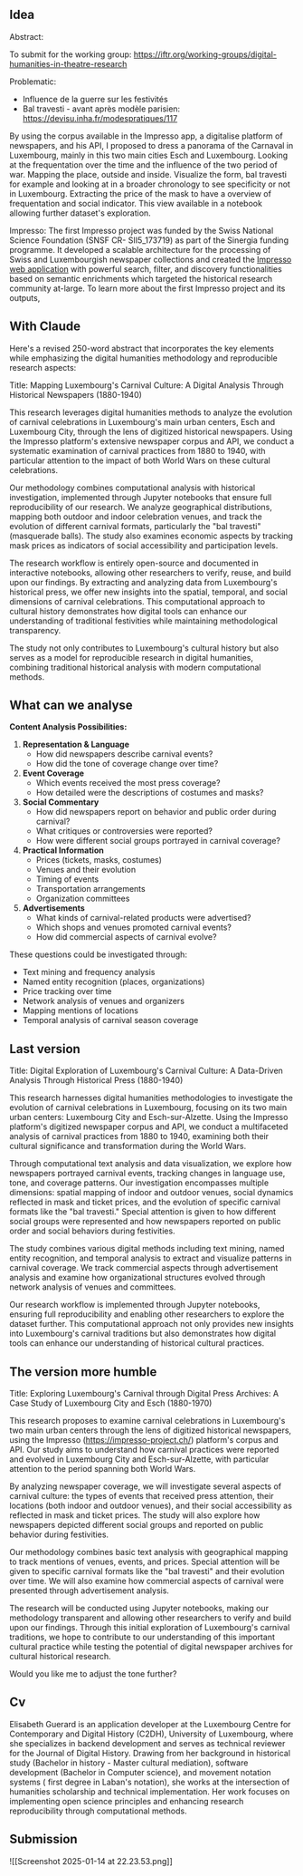 
## Idea

Abstract:

To submit for the working group:
https://iftr.org/working-groups/digital-humanities-in-theatre-research



Problematic:

- Influence de la guerre sur les festivités
- Bal travesti - avant après modèle parisien: https://devisu.inha.fr/modespratiques/117



By using the corpus available in the Impresso app, a digitalise platform of newspapers, and his API, I proposed to dress a panorama of the Carnaval in Luxembourg, mainly in this two main cities Esch and Luxembourg. Looking at the frequentation over the time and the influence of the two period of war. Mapping the place, outside and inside. Visualize the form, bal travesti for example and looking at in a broader chronology to see specificity or not in Luxembourg. Extracting the price of the mask to have a overview of frequentation and social indicator. This view available in a notebook allowing further dataset's exploration.

Impresso:
The first Impresso project was funded by the Swiss National Science Foundation (SNSF CR- SII5_173719) as part of the Sinergia funding programme. It developed a scalable architecture for the processing of Swiss and Luxembourgish newspaper collections and created the [Impresso web application](https://impresso-project.ch/app/) with powerful search, filter, and discovery functionalities based on semantic enrichments which targeted the historical research community at-large. To learn more about the first Impresso project and its outputs,

## With Claude

Here's a revised 250-word abstract that incorporates the key elements while emphasizing the digital humanities methodology and reproducible research aspects:

Title: Mapping Luxembourg's Carnival Culture: A Digital Analysis Through Historical Newspapers (1880-1940)

This research leverages digital humanities methods to analyze the evolution of carnival celebrations in Luxembourg's main urban centers, Esch and Luxembourg City, through the lens of digitized historical newspapers. Using the Impresso platform's extensive newspaper corpus and API, we conduct a systematic examination of carnival practices from 1880 to 1940, with particular attention to the impact of both World Wars on these cultural celebrations.

Our methodology combines computational analysis with historical investigation, implemented through Jupyter notebooks that ensure full reproducibility of our research. We analyze geographical distributions, mapping both outdoor and indoor celebration venues, and track the evolution of different carnival formats, particularly the "bal travesti" (masquerade balls). The study also examines economic aspects by tracking mask prices as indicators of social accessibility and participation levels.

The research workflow is entirely open-source and documented in interactive notebooks, allowing other researchers to verify, reuse, and build upon our findings. By extracting and analyzing data from Luxembourg's historical press, we offer new insights into the spatial, temporal, and social dimensions of carnival celebrations. This computational approach to cultural history demonstrates how digital tools can enhance our understanding of traditional festivities while maintaining methodological transparency.

The study not only contributes to Luxembourg's cultural history but also serves as a model for reproducible research in digital humanities, combining traditional historical analysis with modern computational methods.

## What can we analyse

**Content Analysis Possibilities:**

1. **Representation & Language**
    - How did newspapers describe carnival events?
    - How did the tone of coverage change over time?
2. **Event Coverage**
    - Which events received the most press coverage?
    - How detailed were the descriptions of costumes and masks?
3. **Social Commentary**
    - How did newspapers report on behavior and public order during carnival?
    - What critiques or controversies were reported?
    - How were different social groups portrayed in carnival coverage?
4. **Practical Information**
    - Prices (tickets, masks, costumes)
    - Venues and their evolution
    - Timing of events
    - Transportation arrangements
    - Organization committees
5. **Advertisements**
    - What kinds of carnival-related products were advertised?
    - Which shops and venues promoted carnival events?
    - How did commercial aspects of carnival evolve?

These questions could be investigated through:

- Text mining and frequency analysis
- Named entity recognition (places, organizations)
- Price tracking over time
- Network analysis of venues and organizers
- Mapping mentions of locations
- Temporal analysis of carnival season coverage


## Last version

Title: Digital Exploration of Luxembourg's Carnival Culture: A Data-Driven Analysis Through Historical Press (1880-1940)

This research harnesses digital humanities methodologies to investigate the evolution of carnival celebrations in Luxembourg, focusing on its two main urban centers: Luxembourg City and Esch-sur-Alzette. Using the Impresso platform's digitized newspaper corpus and API, we conduct a multifaceted analysis of carnival practices from 1880 to 1940, examining both their cultural significance and transformation during the World Wars.

Through computational text analysis and data visualization, we explore how newspapers portrayed carnival events, tracking changes in language use, tone, and coverage patterns. Our investigation encompasses multiple dimensions: spatial mapping of indoor and outdoor venues, social dynamics reflected in mask and ticket prices, and the evolution of specific carnival formats like the "bal travesti." Special attention is given to how different social groups were represented and how newspapers reported on public order and social behaviors during festivities.

The study combines various digital methods including text mining, named entity recognition, and temporal analysis to extract and visualize patterns in carnival coverage. We track commercial aspects through advertisement analysis and examine how organizational structures evolved through network analysis of venues and committees.

Our research workflow is implemented through Jupyter notebooks, ensuring full reproducibility and enabling other researchers to explore the dataset further. This computational approach not only provides new insights into Luxembourg's carnival traditions but also demonstrates how digital tools can enhance our understanding of historical cultural practices.

## The version more humble

Title: Exploring Luxembourg's Carnival through Digital Press Archives: A Case Study of Luxembourg City and Esch (1880-1970)

This research proposes to examine carnival celebrations in Luxembourg's two main urban centers through the lens of digitized historical newspapers, using the Impresso (https://impresso-project.ch/) platform's corpus and API. Our study aims to understand how carnival practices were reported and evolved in Luxembourg City and Esch-sur-Alzette, with particular attention to the period spanning both World Wars.

By analyzing newspaper coverage, we will investigate several aspects of carnival culture: the types of events that received press attention, their locations (both indoor and outdoor venues), and their social accessibility as reflected in mask and ticket prices. The study will also explore how newspapers depicted different social groups and reported on public behavior during festivities.

Our methodology combines basic text analysis with geographical mapping to track mentions of venues, events, and prices. Special attention will be given to specific carnival formats like the "bal travesti" and their evolution over time. We will also examine how commercial aspects of carnival were presented through advertisement analysis.

The research will be conducted using Jupyter notebooks, making our methodology transparent and allowing other researchers to verify and build upon our findings. Through this initial exploration of Luxembourg's carnival traditions, we hope to contribute to our understanding of this important cultural practice while testing the potential of digital newspaper archives for cultural historical research.

Would you like me to adjust the tone further?

## Cv



Elisabeth Guerard is an application developer at the Luxembourg Centre for Contemporary and Digital History (C2DH), University of Luxembourg, where she specializes in backend development and serves as technical reviewer for the Journal of Digital History. Drawing from her background in historical study (Bachelor in history - Master  cultural mediation), software development (Bachelor in Computer science), and movement notation systems ( first degree in Laban's notation), she works at the intersection of humanities scholarship and technical implementation. Her work focuses on implementing open science principles and enhancing research reproducibility through computational methods.


## Submission

![[Screenshot 2025-01-14 at 22.23.53.png]]